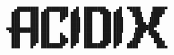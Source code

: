        ▄████████  ▄████████  ▄█  ████████▄   ▄█  ▀████    ▐████▀ 
      ███    ███ ███    ███ ███  ███   ▀███ ███    ███▌   ████▀  
      ███    ███ ███    █▀  ███▌ ███    ███ ███▌    ███  ▐███    
      ███    ███ ███        ███▌ ███    ███ ███▌    ▀███▄███▀    
    ▀███████████ ███        ███▌ ███    ███ ███▌    ████▀██▄     
      ███    ███ ███    █▄  ███  ███    ███ ███    ▐███  ▀███    
      ███    ███ ███    ███ ███  ███   ▄███ ███   ▄███     ███▄  
      ███    █▀  ████████▀  █▀   ████████▀  █▀   ████       ███▄ 
